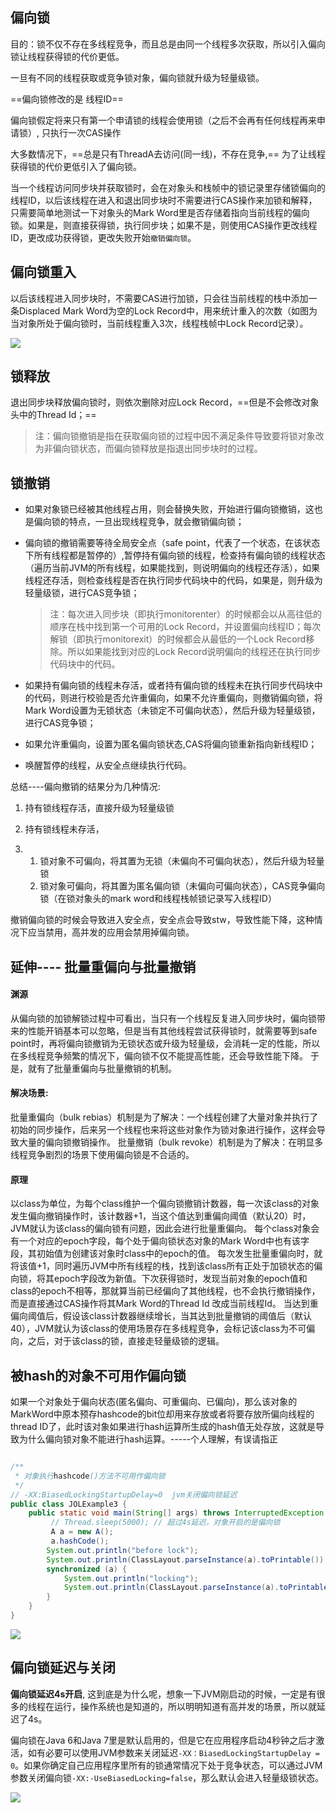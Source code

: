 ## 偏向锁

目的：锁不仅不存在多线程竞争，而且总是由同一个线程多次获取，所以引入偏向锁让线程获得锁的代价更低。

一旦有不同的线程获取或竞争锁对象，偏向锁就升级为轻量级锁。

==偏向锁修改的是 线程ID==

偏向锁假定将来只有第一个申请锁的线程会使用锁（之后不会再有任何线程再来申请锁）, 只执行一次CAS操作

大多数情况下，==总是只有ThreadA去访问(同一线)，不存在竞争,== 为了让线程获得锁的代价更低引入了偏向锁。



当一个线程访问同步块并获取锁时，会在对象头和栈帧中的锁记录里存储锁偏向的线程ID，以后该线程在进入和退出同步块时不需要进行CAS操作来加锁和解释，只需要简单地测试一下对象头的Mark Word里是否存储着指向当前线程的偏向锁。如果是，则直接获得锁，执行同步块；如果不是，则使用CAS操作更改线程ID，更改成功获得锁，更改失败开始`撤销偏向锁`。



## 偏向锁重入

以后该线程进入同步块时，不需要CAS进行加锁，只会往当前线程的栈中添加一条Displaced Mark Word为空的Lock Record中，用来统计重入的次数（如图为当对象所处于偏向锁时，当前线程重入3次，线程栈帧中Lock Record记录）。

![](https://youpaiyun.zongqilive.cn/image/20200711170825.png)

## 锁释放

退出同步块释放偏向锁时，则依次删除对应Lock Record，==但是不会修改对象头中的Thread Id；==

> 注：偏向锁撤销是指在获取偏向锁的过程中因不满足条件导致要将锁对象改为非偏向锁状态，而偏向锁释放是指退出同步块时的过程。





## 锁撤销

- 如果对象锁已经被其他线程占用，则会替换失败，开始进行偏向锁撤销，这也是偏向锁的特点，一旦出现线程竞争，就会撤销偏向锁；

- 偏向锁的撤销需要等待全局安全点（safe point，代表了一个状态，在该状态下所有线程都是暂停的）,暂停持有偏向锁的线程，检查持有偏向锁的线程状态（遍历当前JVM的所有线程，如果能找到，则说明偏向的线程还存活），如果线程还存活，则检查线程是否在执行同步代码块中的代码，如果是，则升级为轻量级锁，进行CAS竞争锁；

  >注：每次进入同步块（即执行monitorenter）的时候都会以从高往低的顺序在栈中找到第一个可用的Lock Record，并设置偏向线程ID；每次解锁（即执行monitorexit）的时候都会从最低的一个Lock Record移除。所以如果能找到对应的Lock Record说明偏向的线程还在执行同步代码块中的代码。

- 如果持有偏向锁的线程未存活，或者持有偏向锁的线程未在执行同步代码块中的代码，则进行校验是否允许重偏向，如果不允许重偏向，则撤销偏向锁，将Mark Word设置为无锁状态（未锁定不可偏向状态），然后升级为轻量级锁，进行CAS竞争锁；
- 如果允许重偏向，设置为匿名偏向锁状态,CAS将偏向锁重新指向新线程ID；
- 唤醒暂停的线程，从安全点继续执行代码。



总结----偏向撤销的结果分为几种情况:

1. 持有锁线程存活，直接升级为轻量级锁

2. 持有锁线程未存活，

3. 1. 锁对象不可偏向，将其置为无锁（未偏向不可偏向状态），然后升级为轻量锁
   2. 锁对象可偏向，将其置为匿名偏向锁（未偏向可偏向状态），CAS竞争偏向锁（在锁对象头的mark word和线程栈帧锁记录写入线程ID）



撤销偏向锁的时候会导致进入安全点，安全点会导致stw，导致性能下降，这种情况下应当禁用，高并发的应用会禁用掉偏向锁。



## 延伸---- 批量重偏向与批量撤销

#### 渊源

从偏向锁的加锁解锁过程中可看出，当只有一个线程反复进入同步块时，偏向锁带来的性能开销基本可以忽略，但是当有其他线程尝试获得锁时，就需要等到safe point时，再将偏向锁撤销为无锁状态或升级为轻量级，会消耗一定的性能，所以在多线程竞争频繁的情况下，偏向锁不仅不能提高性能，还会导致性能下降。
于是，就有了批量重偏向与批量撤销的机制。



#### 解决场景:

批量重偏向（bulk rebias）机制是为了解决：一个线程创建了大量对象并执行了初始的同步操作，后来另一个线程也来将这些对象作为锁对象进行操作，这样会导致大量的偏向锁撤销操作。
批量撤销（bulk revoke）机制是为了解决：在明显多线程竞争剧烈的场景下使用偏向锁是不合适的。





#### 原理

以class为单位，为每个class维护一个偏向锁撤销计数器，每一次该class的对象发生偏向撤销操作时，该计数器+1，当这个值达到重偏向阈值（默认20）时，JVM就认为该class的偏向锁有问题，因此会进行批量重偏向。
每个class对象会有一个对应的epoch字段，每个处于偏向锁状态对象的Mark Word中也有该字段，其初始值为创建该对象时class中的epoch的值。
每次发生批量重偏向时，就将该值+1，同时遍历JVM中所有线程的栈，找到该class所有正处于加锁状态的偏向锁，将其epoch字段改为新值。下次获得锁时，发现当前对象的epoch值和class的epoch不相等，那就算当前已经偏向了其他线程，也不会执行撤销操作，而是直接通过CAS操作将其Mark Word的Thread Id 改成当前线程Id。
当达到重偏向阈值后，假设该class计数器继续增长，当其达到批量撤销的阈值后（默认40），JVM就认为该class的使用场景存在多线程竞争，会标记该class为不可偏向，之后，对于该class的锁，直接走轻量级锁的逻辑。





## 被hash的对象不可用作偏向锁



如果一个对象处于偏向状态(匿名偏向、可重偏向、已偏向)，那么该对象的MarkWord中原本预存hashcode的bit位却用来存放或者将要存放所偏向线程的thread ID了，此时该对象如果进行hash运算所生成的hash值无处存放，这就是导致为什么偏向锁对象不能进行hash运算。-----个人理解，有误请指正



```java

/**
 * 对象执行hashcode()方法不可用作偏向锁
 */
// -XX:BiasedLockingStartupDelay=0  jvm关闭偏向锁延迟
public class JOLExample3 {
    public static void main(String[] args) throws InterruptedException {
         // Thread.sleep(5000); // 超过4s延迟，对象开启的是偏向锁
         A a = new A();
         a.hashCode();
        System.out.println("before lock");
        System.out.println(ClassLayout.parseInstance(a).toPrintable());
        synchronized (a) {
            System.out.println("locking");
            System.out.println(ClassLayout.parseInstance(a).toPrintable());
        }
    }
}
```

![](https://youpaiyun.zongqilive.cn/image/20200711192949.png)



## 偏向锁延迟与关闭

**偏向锁延迟4s开启**, 这到底是为什么呢，想象一下JVM刚启动的时候，一定是有很多的线程在运行，操作系统也是知道的，所以明明知道有高并发的场景，所以就延迟了4s。



偏向锁在Java 6和Java 7里是默认启用的，但是它在应用程序启动4秒钟之后才激活，如有必要可以使用JVM参数来关闭延迟`-XX：BiasedLockingStartupDelay = 0`。如果你确定自己应用程序里所有的锁通常情况下处于竞争状态，可以通过JVM参数关闭偏向锁`-XX:-UseBiasedLocking=false`，那么默认会进入轻量级锁状态。





![](https://youpaiyun.zongqilive.cn/image/20200710154210.png)